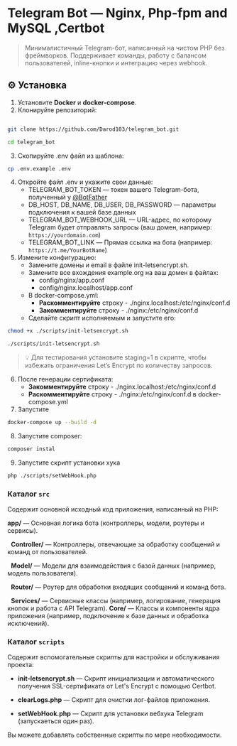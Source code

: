 #  Telegram Bot —  Nginx, Php-fpm and MySQL ,Certbot


> Минималистичный Telegram-бот, написанный на чистом PHP без фреймворков. Поддерживает команды, работу с балансом пользователей, inline-кнопки и интеграцию через webhook.

## ⚙️ Установка

1. Установите **Docker** и **docker-compose**.
2. Клонируйте репозиторий:

  
```bash

git clone https://github.com/Darod103/telegram_bot.git

cd telegram_bot
```
3. Скопируйте .env файл из шаблона:
```bash
cp .env.example .env
```

4. Откройте файл .env и укажите свои данные:
   - TELEGRAM_BOT_TOKEN — токен вашего Telegram-бота, полученный у [@BotFather](https://t.me/BotFather)
   - DB_HOST, DB_NAME, DB_USER, DB_PASSWORD — параметры подключения к вашей базе данных
   - TELEGRAM_BOT_WEBHOOK_URL — URL-адрес, по которому Telegram будет отправлять запросы (ваш домен, например: `https://yourdomain.com`)
   - TELEGRAM_BOT_LINK — Прямая ссылка на бота (например: `https://t.me/YourBotName`)
5. Измените конфигурацию:
     - Замените домены и email в файле init-letsencrypt.sh.
     - Замените все вхождения example.org на ваш домен в файлах:
	     - config/nginx/app.conf
	     - config/nginx.localhost/app.conf
	 - В docker-compose.yml:
	   - **Раскомментируйте** строку - ./nginx.localhost:/etc/nginx/conf.d
	   - **Закомментируйте** строку - ./nginx:/etc/nginx/conf.d
	  - Сделайте скрипт исполняемым и запустите его:
```bash
chmod +x ./scripts/init-letsencrypt.sh

./scripts/init-letsencrypt.sh
```
> 💡 Для тестирования установите staging=1 в скрипте, чтобы избежать ограничения Let’s Encrypt по количеству запросов.

6. После генерации сертификата:
   - **Закомментируйте** строку - ./nginx.localhost:/etc/nginx/conf.d
   - **Раскомментируйте** строку - ./nginx:/etc/nginx/conf.d в docker-compose.yml
  7. Запустите 
   ```bash
docker-compose up --build -d
```
8. Запустите composer:
```bash
composer instal
```
9. Запустите скрипт установки хука
```bash
php ./scripts/setWebHook.php 
```

### Каталог `src`

  

Содержит основной исходный код приложения, написанный на PHP:

**app/** — Основная логика бота (контроллеры, модели, роутеры и сервисы).

     **Controller/** — Контроллеры, отвечающие за обработку сообщений и команд от пользователей.

     **Model/** — Модели для взаимодействия с базой данных (например, модель пользователя).

     **Router/** — Роутер для обработки входящих сообщений и команд бота.

    **Services/** — Сервисные классы (например, логирование, генерация кнопок и работа с API Telegram).
   **Core/** — Классы и компоненты ядра приложения (например, подключение к базе данных и обработка исключений).


### Каталог `scripts`

  

Содержит вспомогательные скрипты для настройки и обслуживания проекта:

  

- **init-letsencrypt.sh** — Скрипт инициализации и автоматического получения SSL-сертификата от Let's Encrypt с помощью Certbot.

- **clearLogs.php**  — Скрипт для очистки лог-файлов приложения.

- **setWebHook.php** — Скрипт для установки вебхука Telegram (запускаеться один раз).

  

Вы можете добавлять собственные скрипты по мере необходимости.
